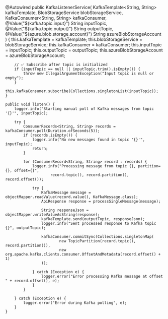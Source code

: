 @Autowired
    public KafkaListenerService(
            KafkaTemplate<String, String> kafkaTemplate,
            BlobStorageService blobStorageService,
            KafkaConsumer<String, String> kafkaConsumer,
            @Value("${kafka.topic.input}") String inputTopic,
            @Value("${kafka.topic.output}") String outputTopic,
            @Value("${azure.blob.storage.account}") String azureBlobStorageAccount
    ) {
        this.kafkaTemplate = kafkaTemplate;
        this.blobStorageService = blobStorageService;
        this.kafkaConsumer = kafkaConsumer;
        this.inputTopic = inputTopic;
        this.outputTopic = outputTopic;
        this.azureBlobStorageAccount = azureBlobStorageAccount;

        // ✅ Subscribe after topic is initialized
        if (inputTopic == null || inputTopic.trim().isEmpty()) {
            throw new IllegalArgumentException("Input topic is null or empty");
        }
        this.kafkaConsumer.subscribe(Collections.singletonList(inputTopic));
    }

    public void listen() {
        logger.info("Starting manual poll of Kafka messages from topic '{}'", inputTopic);

        try {
            ConsumerRecords<String, String> records = kafkaConsumer.poll(Duration.ofSeconds(5));
            if (records.isEmpty()) {
                logger.info("No new messages found in topic '{}'", inputTopic);
                return;
            }

            for (ConsumerRecord<String, String> record : records) {
                logger.info("Processing message from topic {}, partition={}, offset={}",
                        record.topic(), record.partition(), record.offset());

                try {
                    KafkaMessage message = objectMapper.readValue(record.value(), KafkaMessage.class);
                    ApiResponse response = processSingleMessage(message);

                    String responseJson = objectMapper.writeValueAsString(response);
                    kafkaTemplate.send(outputTopic, responseJson);
                    logger.info("Sent processed response to Kafka topic {}", outputTopic);

                    kafkaConsumer.commitSync(Collections.singletonMap(
                            new TopicPartition(record.topic(), record.partition()),
                            new org.apache.kafka.clients.consumer.OffsetAndMetadata(record.offset() + 1)
                    ));

                } catch (Exception e) {
                    logger.error("Error processing Kafka message at offset " + record.offset(), e);
                }
            }

        } catch (Exception e) {
            logger.error("Error during Kafka polling", e);
        }
    }
